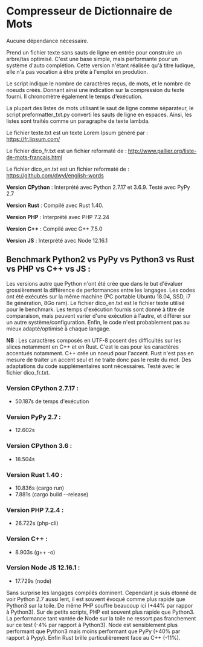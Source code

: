 # Compresseur de Dictionnaire de Mots

Aucune dépendance nécessaire.

Prend un fichier texte sans sauts de ligne en entrée pour construire un arbre/tas optimisé.
C'est une base simple, mais performante pour un système d'auto complétion.
Cette version n'étant réalisée qu'à titre ludique, elle n'a pas vocation à être prête à l'emploi en prodution.

Le script indique le nombre de caractères reçus, de mots, et le nombre de noeuds créés.
Donnant ainsi une indication sur la compression du texte fourni.
Il chronomètre également le temps d'exécution.

La plupart des listes de mots utilisant le saut de ligne comme séparateur, le script preformatter_txt.py converti les sauts de ligne en espaces. Ainsi, les listes sont traités comme un paragraphe de texte lambda.

Le fichier texte.txt est un texte Lorem Ipsum généré par : https://fr.lipsum.com/

Le fichier dico_fr.txt est un fichier reformaté de : http://www.pallier.org/liste-de-mots-francais.html

Le fichier dico_en.txt est un fichier reformaté de : https://github.com/dwyl/english-words

**Version CPython** : Interprété avec Python 2.7.17 et 3.6.9. Testé avec PyPy 2.7

**Version Rust** : Compilé avec Rust 1.40.

**Version PHP** : Interprété avec PHP 7.2.24

**Version C++** : Compilé avec G++ 7.5.0

**Version JS** : Interprété avec Node 12.16.1

## Benchmark Python2 vs PyPy vs Python3 vs Rust vs PHP vs C++ vs JS :
Les versions autre que Python n'ont été crée que dans le but d'évaluer grossièrement la différence de performances entre les langages.
Les codes ont été exécutés sur la même machine (PC portable Ubuntu 18.04, SSD, i7 8e génération, 8Go ram).
Le fichier dico_en.txt est le fichier texte utilisé pour le benchmark.
Les temps d'exécution fournis sont donné à titre de comparaison, mais peuvent varier d'une exécution à l'autre, et différer sur un autre système/configuration. Enfin, le code n'est probablement pas au mieux adapté/optimisé à chaque langage.

**NB** : Les caractères composés en UTF-8 posent des difficultés sur les slices notamment en C++ et en Rust. C'est le cas pour les caractères accentués notamment. C++ crée un noeud pour l'accent. Rust n'est pas en mesure de traiter un accent seul et ne traite donc pas le reste du mot. Des adaptations du code supplémentaires sont nécessaires. Testé avec le fichier dico_fr.txt.

### Version CPython 2.7.17 : 
  - 50.187s de temps d'exécution

### Version PyPy 2.7 :
  - 12.602s

### Version CPython 3.6 :
  - 18.504s

### Version Rust 1.40 : 
  - 10.836s (cargo run)
  - 7.881s (cargo build --release)

### Version PHP 7.2.4 :
  - 26.722s (php-cli)

### Version C++ :
  - 8.903s (g++ -o)

### Version Node JS 12.16.1 :
  - 17.729s (node)


Sans surprise les langages compilés dominent. Cependant je suis étonné de voir Python 2.7 aussi lent, il est souvent évoqué comme plus rapide que Python3 sur la toile. De même PHP souffre beaucoup ici (+44% par rappor à Python3). Sur de petits scripts, PHP est souvent plus rapide que Python3.
La performance tant vantée de Node sur la toile ne ressort pas franchement sur ce test (-4% par rapport à Python3). Node est sensiblement plus performant que Python3 mais moins performant que PyPy (+40% par rapport à Pypy).
Enfin Rust brille particulièrement face au C++ (-11%).
